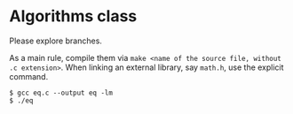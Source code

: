 # Algorithms class

Please explore branches.

As a main rule, compile them via `make <name of the source file, without .c extension>`.
When linking an external library, say `math.h`, use the explicit command.
```
$ gcc eq.c --output eq -lm
$ ./eq
```
